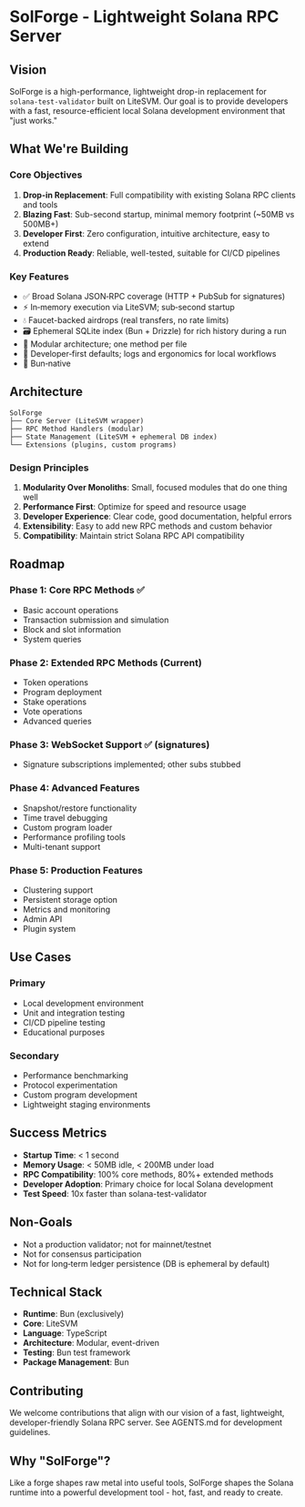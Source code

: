 # SolForge - Lightweight Solana RPC Server

## Vision

SolForge is a high-performance, lightweight drop-in replacement for `solana-test-validator` built on LiteSVM. Our goal is to provide developers with a fast, resource-efficient local Solana development environment that "just works."

## What We're Building

### Core Objectives

1. **Drop-in Replacement**: Full compatibility with existing Solana RPC clients and tools
2. **Blazing Fast**: Sub-second startup, minimal memory footprint (~50MB vs 500MB+)
3. **Developer First**: Zero configuration, intuitive architecture, easy to extend
4. **Production Ready**: Reliable, well-tested, suitable for CI/CD pipelines

### Key Features

- ✅ Broad Solana JSON‑RPC coverage (HTTP + PubSub for signatures)
- ⚡ In‑memory execution via LiteSVM; sub‑second startup
- 💧 Faucet-backed airdrops (real transfers, no rate limits)
- 🗃️ Ephemeral SQLite index (Bun + Drizzle) for rich history during a run
- 🔧 Modular architecture; one method per file
- 🧪 Developer‑first defaults; logs and ergonomics for local workflows
- 🎯 Bun‑native

## Architecture

```
SolForge
├── Core Server (LiteSVM wrapper)
├── RPC Method Handlers (modular)
├── State Management (LiteSVM + ephemeral DB index)
└── Extensions (plugins, custom programs)
```

### Design Principles

1. **Modularity Over Monoliths**: Small, focused modules that do one thing well
2. **Performance First**: Optimize for speed and resource usage
3. **Developer Experience**: Clear code, good documentation, helpful errors
4. **Extensibility**: Easy to add new RPC methods and custom behavior
5. **Compatibility**: Maintain strict Solana RPC API compatibility

## Roadmap

### Phase 1: Core RPC Methods ✅
- Basic account operations
- Transaction submission and simulation
- Block and slot information
- System queries

### Phase 2: Extended RPC Methods (Current)
- Token operations
- Program deployment
- Stake operations
- Vote operations
- Advanced queries

### Phase 3: WebSocket Support ✅ (signatures)
- Signature subscriptions implemented; other subs stubbed

### Phase 4: Advanced Features
- Snapshot/restore functionality
- Time travel debugging
- Custom program loader
- Performance profiling tools
- Multi-tenant support

### Phase 5: Production Features
- Clustering support
- Persistent storage option
- Metrics and monitoring
- Admin API
- Plugin system

## Use Cases

### Primary
- Local development environment
- Unit and integration testing
- CI/CD pipeline testing
- Educational purposes

### Secondary
- Performance benchmarking
- Protocol experimentation
- Custom program development
- Lightweight staging environments

## Success Metrics

- **Startup Time**: < 1 second
- **Memory Usage**: < 50MB idle, < 200MB under load
- **RPC Compatibility**: 100% core methods, 80%+ extended methods
- **Developer Adoption**: Primary choice for local Solana development
- **Test Speed**: 10x faster than solana-test-validator

## Non-Goals

- Not a production validator; not for mainnet/testnet
- Not for consensus participation
- Not for long‑term ledger persistence (DB is ephemeral by default)

## Technical Stack

- **Runtime**: Bun (exclusively)
- **Core**: LiteSVM
- **Language**: TypeScript
- **Architecture**: Modular, event-driven
- **Testing**: Bun test framework
- **Package Management**: Bun

## Contributing

We welcome contributions that align with our vision of a fast, lightweight, developer-friendly Solana RPC server. See AGENTS.md for development guidelines.

## Why "SolForge"?

Like a forge shapes raw metal into useful tools, SolForge shapes the Solana runtime into a powerful development tool - hot, fast, and ready to create.
